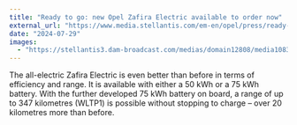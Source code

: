 ```yaml
---
title: "Ready to go: new Opel Zafira Electric available to order now"
external_url: "https://www.media.stellantis.com/em-en/opel/press/ready-to-go-new-opel-zafira-electric-available-to-order-now"
date: "2024-07-29"
images:
  - "https://stellantis3.dam-broadcast.com/medias/domain12808/media108353/2506051-up66t7atk1-xlarge.jpg"
---
```


The all-electric Zafira Electric is even better than before in terms of efficiency and range. It is available with either a 50 kWh or a 75 kWh battery. With the further developed 75 kWh battery on board, a range of up to 347 kilometres (WLTP1) is possible without stopping to charge – over 20 kilometres more than before.